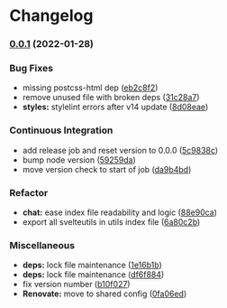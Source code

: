 # Changelog

### [0.0.1](https://www.github.com/V-ed/svelte-typescript-routing-template/compare/v0.0.4...v0.0.1) (2022-01-28)


### Bug Fixes

* missing postcss-html dep ([eb2c8f2](https://www.github.com/V-ed/svelte-typescript-routing-template/commit/eb2c8f2d9af7a2c432e5f4bea09e0db35163a1fa))
* remove unused file with broken deps ([31c28a7](https://www.github.com/V-ed/svelte-typescript-routing-template/commit/31c28a70921f2089f1777f8738d68c1647095412))
* **styles:** stylelint errors after v14 update ([8d08eae](https://www.github.com/V-ed/svelte-typescript-routing-template/commit/8d08eaea84f486519f0228a02bbfe9cd23756cef))


### Continuous Integration

* add release job and reset version to 0.0.0 ([5c9838c](https://www.github.com/V-ed/svelte-typescript-routing-template/commit/5c9838c39b58763ae7fc3fbd99ccd3e91df27d7c))
* bump node version ([59259da](https://www.github.com/V-ed/svelte-typescript-routing-template/commit/59259daebcf1573474cbce041a9e3085d10712da))
* move version check to start of job ([da9b4bd](https://www.github.com/V-ed/svelte-typescript-routing-template/commit/da9b4bdd3fa6a3a84b60bd4b14e0714118e21a27))


### Refactor

* **chat:** ease index file readability and logic ([88e90ca](https://www.github.com/V-ed/svelte-typescript-routing-template/commit/88e90ca43d2c24fa94a0adb997761dd982c14946))
* export all svelteutils in utils index file ([6a80c2b](https://www.github.com/V-ed/svelte-typescript-routing-template/commit/6a80c2b42cac1e6258d221cb4dc601ee83502e24))


### Miscellaneous

* **deps:** lock file maintenance ([1e16b1b](https://www.github.com/V-ed/svelte-typescript-routing-template/commit/1e16b1b9f0c80b6c6287f127b6fa41918c9289e4))
* **deps:** lock file maintenance ([df6f884](https://www.github.com/V-ed/svelte-typescript-routing-template/commit/df6f884733362e6685163bba9a39287338531f38))
* fix version number ([b10f027](https://www.github.com/V-ed/svelte-typescript-routing-template/commit/b10f027cbc5d9783fb1ee32efd293db2c5b99c20))
* **Renovate:** move to shared config ([0fa06ed](https://www.github.com/V-ed/svelte-typescript-routing-template/commit/0fa06ed9b504c00db0b0b2a99dc85d4e5daebb86))
